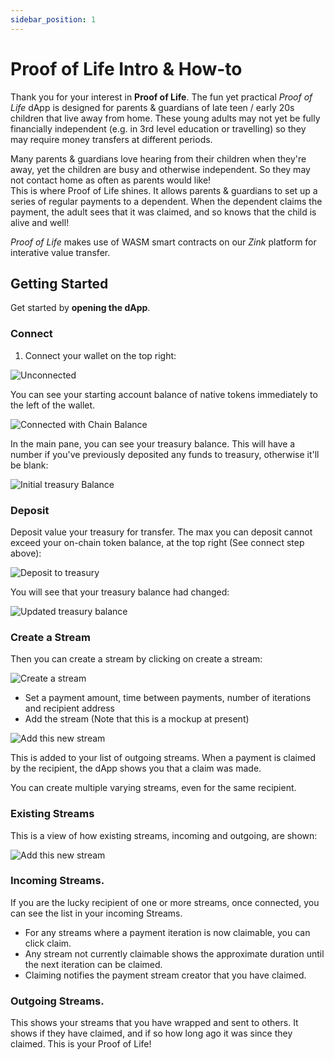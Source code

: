 ```yaml
---
sidebar_position: 1
---
```


# Proof of Life Intro & How-to

Thank you for your interest in **Proof of Life**.
The fun yet practical _Proof of Life_ dApp is designed for parents &
guardians of late teen / early 20s children that live away from home.
These young adults may not yet be fully financially independent (e.g.
in 3rd level education or travelling) so they may require money transfers
at different periods.

Many parents & guardians love hearing from their children when they're away,
yet the children are busy and otherwise independent. So they may not contact
home as often as parents would like!
<br />
This is where Proof of Life shines. It allows parents & guardians to set up a
series of regular payments to a dependent. When the dependent claims the
payment, the adult sees that it was claimed, and so knows that the child is
alive and well!

_Proof of Life_ makes use of WASM smart contracts on our _Zink_ platform for
interative value transfer.

## Getting Started

Get started by **opening the dApp**.

### Connect

1. Connect your wallet on the top right:

![Unconnected](./img/1_connect_wallet.png)

You can see your starting account balance of native tokens immediately to the
left of the wallet.

![Connected with Chain Balance](./img/2_ac_bal_session_start.png)

In the main pane, you can see your treasury balance. This will have a number
if you've previously deposited any funds to treasury, otherwise it'll be blank:

![Initial treasury Balance](./img/3_treasury_balance_start.png)

### Deposit

Deposit value your treasury for transfer. The max you can deposit cannot exceed
your on-chain token balance, at the top right (See connect step above):

![Deposit to treasury](./img/4_deposit.png)

You will see that your treasury balance
had changed:

![Updated treasury balance](./img/5_post_deposit_bal.png)

### Create a Stream

Then you can create a stream by clicking on create a stream:

![Create a stream](./img/7_create_new_stream.png)

- Set a payment amount, time between payments, number of iterations and recipient address
- Add the stream (Note that this is a mockup at present)

![Add this new stream](./img/8_add_this_new_stream.png)

This is added to your list of outgoing streams. When a payment is claimed by the
recipient, the dApp shows you that a claim was made.

You can create multiple varying streams, even for the same recipient.

### Existing Streams

This is a view of how existing streams, incoming and outgoing, are shown:

![Add this new stream](./img/6_existing_streams.png)

### Incoming Streams.

If you are the lucky recipient of one or more streams, once connected, you can
see the list in your incoming Streams.

- For any streams where a payment iteration is now claimable, you can click claim.
- Any stream not currently claimable shows the approximate duration until
  the next iteration can be claimed.
- Claiming notifies the payment stream creator that you have claimed.

### Outgoing Streams.

This shows your streams that you have wrapped and sent to others. It shows if they
have claimed, and if so how long ago it was since they claimed. This is your Proof of Life!
